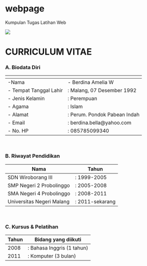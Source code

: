 webpage
=======

Kumpulan Tugas Latihan Web

<html>
  <head>
		<link rel="stylesheet" href="style1.css" />
	</head>
	<body>
		<img src ="profil.jpg">
		<h1>CURRICULUM VITAE</h1>
			<p>
				<h3>A. Biodata Diri</h3>
				<table>
					<thead>
						<tr>
							<th></th>
							<th></th>
						</tr>
					</thead>
					<tbody>
						<tr>
							<td>-Nama </td>
							<td>- Berdina Amelia W</td>
						</tr>
						<tr>
							<td>- Tempat Tanggal Lahir </td>
							<td>: Malang, 07 Desember 1992</td>
						</tr>
						<tr>
							<td>- Jenis Kelamin </td>
							<td>: Perempuan</td>
						</tr>
						<tr>
							<td>- Agama </td>
							<td>: Islam</td>
						</tr>
						<tr>
							<td>- Alamat </td>
							<td>: Perum. Pondok Pabean Indah</td>
						</tr>
						<tr>
							<td>- Email </td>
							<td>: berdina.bella@yahoo.com</td>
						</tr>
						<tr>
							<td>- No. HP </td>
							<td>: 085785099340</td>
						</tr>
					</tbody>
				</table>
			</p>
			<br>
			<p>
			<h3>B. Riwayat Pendidikan</h3>
				<table>
					<thead>
						<tr>
							<th>Nama</th>
							<th>Tahun</th>
						</tr>
					</thead>
					<tbody>
						<tr>
							<td>SDN Wiroborang III </td>
							<td>: 1999-2005</td>
						</tr>
						<tr>
							<td>SMP Negeri 2 Probolinggo </td>
							<td>: 2005-2008</td>
						</tr>
						<tr>
							<td>SMA Negeri 4 Probolinggo </td>
							<td>: 2008-2011</td>
						</tr>
						<tr>
							<td>Universitas Negeri Malang </td>
							<td>: 2011-sekarang</td>
						</tr>
					</tbody>
				</table>
			</p>
			<br>
			<p>
			<h3>C. Kursus & Pelatihan</h3>
				<table>
					<thead>
						<tr>
							<th>Tahun</th>
							<th>Bidang yang diikuti</th>
						</tr>
					</thead>
					<tbody>
						<tr>
							<td>2008 </td>
							<td>: Bahasa Inggris (1 tahun)</td>
						</tr>
						<tr>
							<td>2011</td>
							<td>: Komputer (3 bulan)</td>
						</tr>
					</tbody>
				</table>
			</p>
	</body>
</html>
